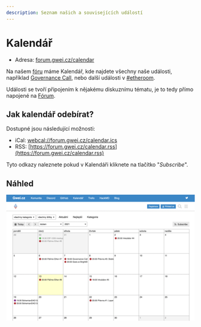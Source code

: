 ```yaml
---
description: Seznam našich a souvisejících událostí
---
```


# Kalendář

* Adresa: [forum.gwei.cz/calendar](https://forum.gwei.cz/calendar)

Na našem [fóru](../komunikacni-kanaly/forum.md) máme Kalendář, kde najdete všechny naše události, například [Governance Call](../governance-call/), nebo další události v [\#etheroom](../projekty/etheroom/).

Události se tvoří připojením k nějakému diskuznímu tématu, je to tedy přímo napojené na [Fórum](../komunikacni-kanaly/forum.md).

## Jak kalendář odebírat?

Dostupné jsou následující možnosti:

* iCal: [webcal://forum.gwei.cz/calendar.ics](webcal://forum.gwei.cz/calendar.ics)
* RSS: [https://forum.gwei.cz/calendar.rss](https://forum.gwei.cz/calendar.rss)

Tyto odkazy naleznete pokud v Kalendáři kliknete na tlačítko "_Subscribe_".

## Náhled

![](../.gitbook/assets/forum-kalendar-screen.png)

